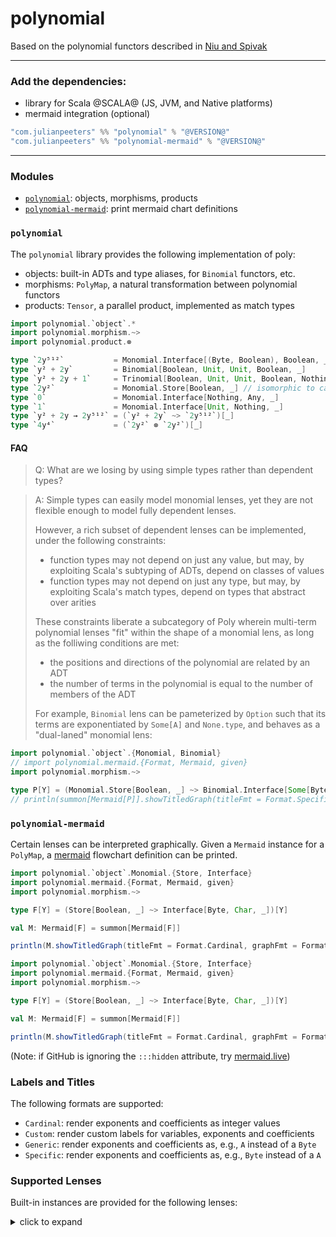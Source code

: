 # polynomial

Based on the polynomial functors described in [Niu and Spivak](https://topos.site/poly-book.pdf)

---

### Add the dependencies:
 - library for Scala @SCALA@ (JS, JVM, and Native platforms)
 - mermaid integration (optional)
 
```scala
"com.julianpeeters" %% "polynomial" % "@VERSION@" 
"com.julianpeeters" %% "polynomial-mermaid" % "@VERSION@"
```

---

### Modules
 - [`polynomial`](#polynomial-1): objects, morphisms, products
 - [`polynomial-mermaid`](#polynomial-mermaid): print mermaid chart definitions

### `polynomial`

The `polynomial` library provides the following implementation of poly:
 - objects: built-in ADTs and type aliases, for `Binomial` functors, etc.
 - morphisms: `PolyMap`, a natural transformation between polynomial functors
 - products: `Tensor`, a parallel product, implemented as match types

```scala mdoc
import polynomial.`object`.*
import polynomial.morphism.~>
import polynomial.product.⊗

type `2y⁵¹²`           = Monomial.Interface[(Byte, Boolean), Boolean, _]
type `y² + 2y`         = Binomial[Boolean, Unit, Unit, Boolean, _]
type `y² + 2y + 1`     = Trinomial[Boolean, Unit, Unit, Boolean, Nothing, Unit, _]
type `2y²`             = Monomial.Store[Boolean, _] // isomorphic to cats.data.Store
type `0`               = Monomial.Interface[Nothing, Any, _]
type `1`               = Monomial.Interface[Unit, Nothing, _]
type `y² + 2y → 2y⁵¹²` = (`y² + 2y` ~> `2y⁵¹²`)[_]
type `4y⁴`             = (`2y²` ⊗ `2y²`)[_]
```

#### FAQ

>Q: What are we losing by using simple types rather than dependent types?

>A: Simple types can easily model monomial lenses, yet they are not flexible
>enough to model fully dependent lenses.
>
>However, a rich subset of dependent lenses can be implemented, under the
>following constraints:
> - function types may not depend on just any value, but may, by exploiting Scala's subtyping of ADTs, depend on classes of values
> - function types may not depend on just any type, but may, by exploiting Scala's match types, depend on types that abstract over arities
>
>These constraints liberate a subcategory of Poly wherein multi-term
>polynomial lenses "fit" within the shape of a monomial lens, as long as the
>folliwing conditions are met:
> - the positions and directions of the polynomial are related by an ADT
> - the number of terms in the polynomial is equal to the number of members of the ADT
>
>For example, `Binomial` lens can be pameterized by `Option` such that its
>terms are exponentiated by `Some[A]` and `None.type`, and behaves as a
>"dual-laned" monomial lens:
>

```scala mdoc:reset:passthrough
import polynomial.`object`.{Monomial, Binomial}
// import polynomial.mermaid.{Format, Mermaid, given}
import polynomial.morphism.~>

type P[Y] = (Monomial.Store[Boolean, _] ~> Binomial.Interface[Some[Byte], None.type, None.type, Some[String], _])[Y]
// println(summon[Mermaid[P]].showTitledGraph(titleFmt = Format.Specific, graphFmt = Format.Specific))
```

### `polynomial-mermaid`

Certain lenses can be interpreted graphically. Given a `Mermaid` instance for a
`PolyMap`, a [mermaid](https://mermaid.js.org/intro/) flowchart definition can be printed.

```scala mdoc:reset
import polynomial.`object`.Monomial.{Store, Interface}
import polynomial.mermaid.{Format, Mermaid, given}
import polynomial.morphism.~>

type F[Y] = (Store[Boolean, _] ~> Interface[Byte, Char, _])[Y]

val M: Mermaid[F] = summon[Mermaid[F]]

println(M.showTitledGraph(titleFmt = Format.Cardinal, graphFmt = Format.Specific))
```

```scala mdoc:reset:passthrough
import polynomial.`object`.Monomial.{Store, Interface}
import polynomial.mermaid.{Format, Mermaid, given}
import polynomial.morphism.~>

type F[Y] = (Store[Boolean, _] ~> Interface[Byte, Char, _])[Y]

val M: Mermaid[F] = summon[Mermaid[F]]

println(M.showTitledGraph(titleFmt = Format.Cardinal, graphFmt = Format.Specific))
```
(Note: if GitHub is ignoring the `:::hidden` attribute, try [mermaid.live](https://mermaid.live/))

### Labels and Titles

The following formats are supported:
 - `Cardinal`: render exponents and coefficients as integer values
 - `Custom`: render custom labels for variables, exponents and coefficients
 - `Generic`: render exponents and coefficients as, e.g., `A` instead of a `Byte`
 - `Specific`: render exponents and coefficients as, e.g., `Byte` instead of a `A`

### Supported Lenses

Built-in instances are provided for the following lenses:

<details><summary>click to expand</summary>

##### Example: monomial state lens `Store[S, _] ~> Interface[A, B, _]`
```scala mdoc:reset:passthrough
import polynomial.`object`.Monomial.{Store, Interface}
import polynomial.mermaid.{Format, Mermaid, given}
import polynomial.morphism.~>

type P[Y] = (Store[Boolean, _] ~> Interface[Byte, Char, _])[Y]
println(summon[Mermaid[P]].showTitledGraph(titleFmt = Format.Cardinal, graphFmt = Format.Specific))
```

##### Example: monomial lens `Interface[A1, B1, _] ~> Interface[A2, B2, _]`
```scala mdoc:reset:passthrough
import polynomial.`object`.Monomial.Interface
import polynomial.mermaid.{Format, Mermaid, given}
import polynomial.morphism.~>

type P[Y] = (Interface[Byte, Byte, _] ~> Interface[Byte, Char, _])[Y]
println(summon[Mermaid[P]].showTitledGraph(titleFmt = Format.Cardinal, graphFmt = Format.Specific))
```

##### Example: binomial state lens `Store[S, _] ~> Interface[A1, B1, A2, B2, _]`
```scala mdoc:reset:passthrough
import polynomial.`object`.{Monomial, Binomial}
// import polynomial.mermaid.{Format, Mermaid, given}
import polynomial.morphism.~>

type P[Y] = (Monomial.Store[Boolean, _] ~> Binomial.Interface[Some[Byte], None.type, None.type, Some[String], _])[Y]
// println(summon[Mermaid[P]].showTitledGraph(titleFmt = Format.Generic, graphFmt = Format.Generic))
```




```scala mdoc:reset:passthrough
import polynomial.`object`.Monomial
// import polynomial.mermaid.{Format, Mermaid, given}
import polynomial.morphism.~>
import polynomial.product.⊗

type Plant[Y]      = Monomial.Interface[(Byte, Boolean), Char, Y]
type Controller[Y] = Monomial.Interface[Char, Boolean, Y]
type System[Y]     = Monomial.Interface[Byte, Boolean, Y]
type ω[Y] = ((Plant ⊗ Controller) ~> System)[Y]

// println(summon[Mermaid[ω]].showTitledGraph(titleFmt = Format.Generic, graphFmt = Format.Generic))
```

</details>
